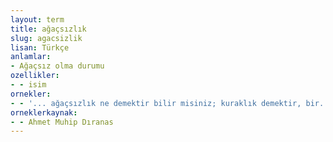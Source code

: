 ```yaml
---
layout: term
title: ağaçsızlık
slug: agacsizlik
lisan: Türkçe
anlamlar:
- Ağaçsız olma durumu
ozellikler:
- - isim
ornekler:
- - '... ağaçsızlık ne demektir bilir misiniz; kuraklık demektir, bir. Aşırı yağmur demektir, iki. Sel baskını demektir, üç.'
orneklerkaynak:
- - Ahmet Muhip Dıranas
---
```

